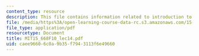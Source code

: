 ```yaml
---
content_type: resource
description: This file contains information related to introduction to negotiations.
file: /media/https%3A/open-learning-course-data-rc.s3.amazonaws.com/15-668-people-and-organizations-fall-2010/caee96606c0a9b35f7943113f6e49660_MIT15_668F10_lec14.pdf
file_type: application/pdf
resourcetype: Document
title: MIT15_668F10_lec14.pdf
uid: caee9660-6c0a-9b35-f794-3113f6e49660
---
```

